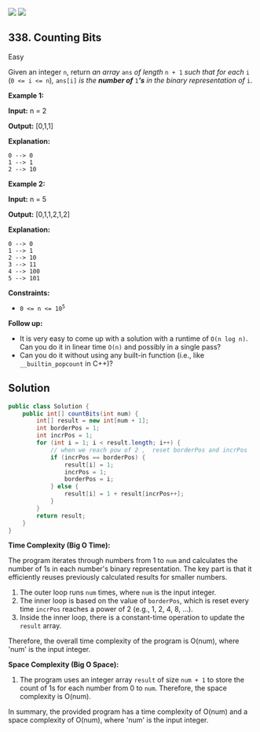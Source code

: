 [![](https://img.shields.io/github/stars/javadev/LeetCode-in-Java?label=Stars&style=flat-square)](https://github.com/javadev/LeetCode-in-Java)
[![](https://img.shields.io/github/forks/javadev/LeetCode-in-Java?label=Fork%20me%20on%20GitHub%20&style=flat-square)](https://github.com/javadev/LeetCode-in-Java/fork)

## 338\. Counting Bits

Easy

Given an integer `n`, return _an array_ `ans` _of length_ `n + 1` _such that for each_ `i` (`0 <= i <= n`)_,_ `ans[i]` _is the **number of**_ `1`_**'s** in the binary representation of_ `i`.

**Example 1:**

**Input:** n = 2

**Output:** [0,1,1]

**Explanation:**

    0 --> 0
    1 --> 1
    2 --> 10 

**Example 2:**

**Input:** n = 5

**Output:** [0,1,1,2,1,2]

**Explanation:**

    0 --> 0
    1 --> 1
    2 --> 10
    3 --> 11
    4 --> 100
    5 --> 101 

**Constraints:**

*   <code>0 <= n <= 10<sup>5</sup></code>

**Follow up:**

*   It is very easy to come up with a solution with a runtime of `O(n log n)`. Can you do it in linear time `O(n)` and possibly in a single pass?
*   Can you do it without using any built-in function (i.e., like `__builtin_popcount` in C++)?

## Solution

```java
public class Solution {
    public int[] countBits(int num) {
        int[] result = new int[num + 1];
        int borderPos = 1;
        int incrPos = 1;
        for (int i = 1; i < result.length; i++) {
            // when we reach pow of 2 ,  reset borderPos and incrPos
            if (incrPos == borderPos) {
                result[i] = 1;
                incrPos = 1;
                borderPos = i;
            } else {
                result[i] = 1 + result[incrPos++];
            }
        }
        return result;
    }
}
```

**Time Complexity (Big O Time):**

The program iterates through numbers from 1 to `num` and calculates the number of 1s in each number's binary representation. The key part is that it efficiently reuses previously calculated results for smaller numbers.

1. The outer loop runs `num` times, where `num` is the input integer.
2. The inner loop is based on the value of `borderPos`, which is reset every time `incrPos` reaches a power of 2 (e.g., 1, 2, 4, 8, ...).
3. Inside the inner loop, there is a constant-time operation to update the `result` array.

Therefore, the overall time complexity of the program is O(num), where 'num' is the input integer.

**Space Complexity (Big O Space):**

1. The program uses an integer array `result` of size `num + 1` to store the count of 1s for each number from 0 to `num`. Therefore, the space complexity is O(num).

In summary, the provided program has a time complexity of O(num) and a space complexity of O(num), where 'num' is the input integer.
